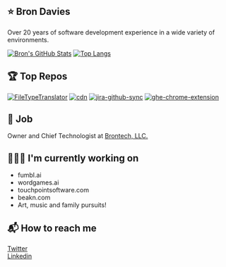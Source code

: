 ## ⭐ Bron Davies

Over 20 years of software development experience in a wide variety of environments.

[![Bron's GitHub Stats](https://github-readme-stats.vercel.app/api?username=brondavies&show_icons=true&count_private=true&hide_rank=true)](https://github.com/brondavies) [![Top Langs](https://github-readme-stats.vercel.app/api/top-langs/?username=brondavies&layout=compact)](https://github.com/brondavies)

## 🏆 Top Repos

[![FileTypeTranslator](https://github-readme-stats.vercel.app/api/pin/?username=brondavies&repo=filetypetranslator)](https://github.com/brondavies/filetypetranslator)
[![cdn](https://github-readme-stats.vercel.app/api/pin/?username=brondavies&repo=cdn)](https://github.com/brondavies/cdn)
[![jira-github-sync](https://github-readme-stats.vercel.app/api/pin/?username=brondavies&repo=jira-github-sync)](https://github.com/brondavies/jira-github-sync)
[![ghe-chrome-extension](https://github-readme-stats.vercel.app/api/pin/?username=brondavies&repo=ghe-chrome-extension)](https://github.com/brondavies/ghe-chrome-extension)

## 💼 Job

Owner and Chief Technologist at [Brontech, LLC.](https://brontech.com/)

## 👷🏻‍♂️ I'm currently working on

- fumbl.ai
- wordgames.ai
- touchpointsoftware.com
- beakn.com
- Art, music and family pursuits!

## 📬 How to reach me

[Twitter](https://twitter.com/brondavies)
<br/>
[Linkedin](https://www.linkedin.com/in/brond)
